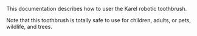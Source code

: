 This documentation describes how to user the Karel robotic toothbrush.

Note that this toothbrush is totally safe to use for children, adults, or pets, wildlife, and trees.
